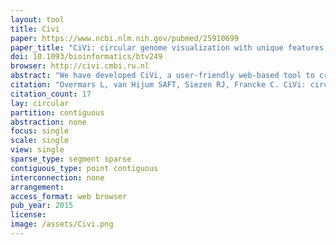 ```yaml
---
layout: tool 
title: Civi
paper: https://www.ncbi.nlm.nih.gov/pubmed/25910699
paper_title: "CiVi: circular genome visualization with unique features to analyze sequence elements."
doi: 10.1093/bioinformatics/btv249
browser: http://civi.cmbi.ru.nl
abstract: "We have developed CiVi, a user-friendly web-based tool to create custom circular maps to aid the analysis of microbial genomes and sequence elements. Sequence related data such as gene-name, COG class, PFAM domain, GC%, and subcellular location can be comprehensively viewed. Quantitative gene-related data (e.g. expression ratios or read counts) as well as predicted sequence elements (e.g. regulatory sequences) can be uploaded and visualized. CiVi accommodates the analysis of genomic elements by allowing a visual interpretation in the context of: (i) their genome-wide distribution, (ii) provided experimental data and (iii) the local orientation and location with respect to neighboring genes. CiVi thus enables both experts and non-experts to conveniently integrate public genome data with the results of genome analyses in circular genome maps suitable for publication."
citation: "Overmars L, van Hijum SAFT, Siezen RJ, Francke C. CiVi: circular genome visualization with unique features to analyze sequence elements. Bioinformatics. academic.oup.com; 2015;31: 2867–2869."
citation_count: 17
lay: circular
partition: contiguous
abstraction: none
focus: single
scale: single
view: single
sparse_type: segment sparse
contiguous_type: point contiguous
interconnection: none
arrangement: 
access_format: web browser
pub_year: 2015
license: 
image: /assets/Civi.png
---
```

